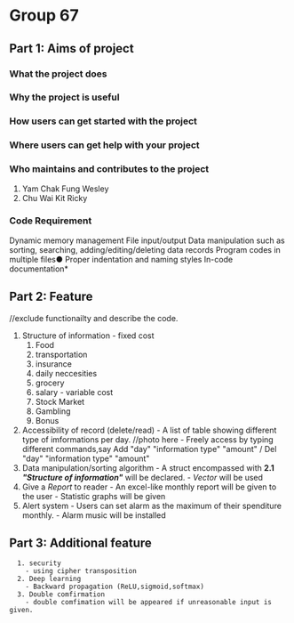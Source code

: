 # **Group 67**
## **Part 1: Aims of project**
### **What the project does**
### **Why the project is useful**  
### **How users can get started with the project**
### **Where users can get help with your project**
### **Who maintains and contributes to the project**
1. Yam Chak Fung Wesley
2. Chu Wai Kit Ricky
### **Code Requirement**
Dynamic memory management
File input/output
Data manipulation such as sorting, searching, adding/editing/deleting data records
Program codes in multiple files●
Proper indentation and naming styles
In-code documentation*
## **Part 2: Feature**
  //exclude functionailty and describe the code.
  1. Structure of information
    - fixed cost
      1. Food
      2. transportation
      3. insurance
      4. daily neccesities
      5. grocery
      6. salary
    - variable cost
      1. Stock Market
      2. Gambling
      5. Bonus
  2. Accessibility of record (delete/read)
    - A list of table showing different type of imformations per day.
    //photo here
    - Freely access by typing different commands,say Add "day" "information type" "amount" / Del "day" "information type" "amount"
  3. Data manipulation/sorting algorithm
    - A struct encompassed with **2.1 _"Structure of information"_** will be declared.
    - *Vector <struct>* will be used
  4. Give a *Report* to reader
    - An excel-like monthly report will be given to the user
    - Statistic graphs will be given
  5. Alert system
    - Users can set alarm as the maximum of their spenditure monthly.
    - Alarm music will be installed
## **Part 3: Additional feature**
      1. security
        - using cipher transposition
      2. Deep learning
        - Backward propagation (ReLU,sigmoid,softmax)
      3. Double comfirmation
        - double comfimation will be appeared if unreasonable input is given.
